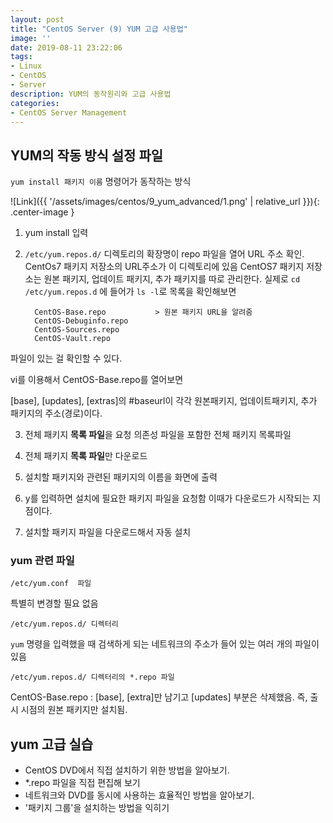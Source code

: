 ```yaml
---
layout: post
title: "CentOS Server (9) YUM 고급 사용법"
image: ''
date: 2019-08-11 23:22:06
tags: 
- Linux
- CentOS 
- Server
description: YUM의 동작원리와 고급 사용법
categories:
- CentOS Server Management
---
```


## YUM의 작동 방식 설정 파일

`yum install 패키지 이름` 명령어가 동작하는 방식

![Link]({{ '/assets/images/centos/9_yum_advanced/1.png' | relative_url }}){: .center-image }


1. yum install 입력 
2. `/etc/yum.repos.d/` 디렉토리의 확장명이 repo 파일을 열어 URL 주소 확인. 	CentOs7 패키지 저장소의 URL주소가 이 디렉토리에 있음
CentOS7 패키지 저장소는 원본 패키지, 업데이트 패키지, 추가 패키지를 따로 관리한다.
실제로 `cd /etc/yum.repos.d` 에 들어가 `ls -l`로 목록을 확인해보면 

	     CentOS-Base.repo			> 원본 패키지 URL을 알려줌
	     CentOS-Debuginfo.repo
	     CentOS-Sources.repo
	     CentOS-Vault.repo
파일이 있는 걸 확인할 수 있다.

vi를 이용해서 CentOS-Base.repo를 열어보면 

[base], [updates], [extras]의 \#baseurl이 각각 원본패키지, 업데이트패키지, 추가 패키지의 주소(경로)이다.

3. 전체 패키지 **목록 파일**을 요청
의존성 파일을 포함한 전체 패키지 목록파일

4. 전체 패키지 **목록 파일**만 다운로드
5. 설치할 패키지와 관련된 패키지의 이름을 화면에 출력
6. y를 입력하면 설치에 필요한 패키지 파일을 요청함
이때가 다운로드가 시작되는 지점이다.

7. 설치할 패키지 파일을 다운로드해서 자동 설치

### yum 관련 파일 


    /etc/yum.conf  파일  

특별히 변경할 필요 없음

    /etc/yum.repos.d/ 디렉터리
`yum` 명령을 입력했을 때 검색하게 되는 네트워크의 주소가 들어 있는 여러 개의 파일이 있음

    /etc/yum.repos.d/ 디렉터리의 *.repo 파일

CentOS-Base.repo : [base], [extra]만 남기고 [updates] 부분은 삭제했음. 즉, 출시 시점의 원본 패키지만 설치됨.


## yum 고급 실습

- CentOS  DVD에서 직접 설치하기 위한 방법을 알아보기.
- *.repo 파일을 직접 편집해 보기
- 네트워크와 DVD를 동시에 사용하는 효율적인 방법을 알아보기.
- '패키지 그룹'을 설치하는 방법을 익히기